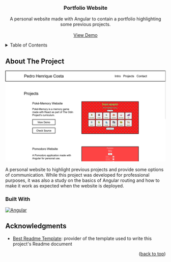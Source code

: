 
<a name="readme-top"></a>


<!-- PROJECT LOGO -->
<br />
<div align="center">

<h3 align="center">Portfolio Website</h3>

  <p align="center">
    A personal website made with Angular to contain a portfolio highlighting some previous projects. 
    <br />
    <br />
    <a href="https://silmunia.netlify.app/" target="_blank">View Demo</a>
  </p>
</div>


<!-- TABLE OF CONTENTS -->
<details>
  <summary>Table of Contents</summary>
  <ol>
    <li>
      <a href="#about-the-project">About The Project</a>
      <ul>
        <li><a href="#built-with">Built With</a></li>
      </ul>
    </li>
    <li><a href="#license">License</a></li>
    <li><a href="#acknowledgments">Acknowledgments</a></li>
  </ol>
</details>


<!-- ABOUT THE PROJECT -->
## About The Project

<img src="./src/assets/PortfolioScreenshot.png" alt="Portfolio Website Screenshot">

A personal website to highlight previous projects and provide some options of communication. While this project was developed for professional purposes, it was also a study on the basics of Angular routing and how to make it work as expected when the website is deployed.

### Built With

[![Angular][Angular.io]][Angular-url]

<!-- ACKNOWLEDGMENTS -->
## Acknowledgments

* [Best Readme Template](https://github.com/othneildrew/Best-README-Template): provider of the template used to write this project's Readme document

<p align="right">(<a href="#readme-top">back to top</a>)</p>


<!-- MARKDOWN LINKS & IMAGES -->
[Angular.io]: https://img.shields.io/badge/Angular-DD0031?style=for-the-badge&logo=angular&logoColor=white
[Angular-url]: https://angular.io/
